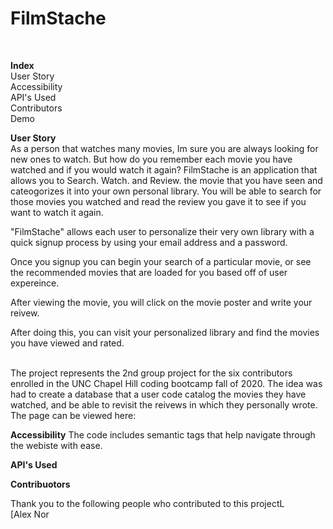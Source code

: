 # FilmStache 
<!-- LOGO INSERT -->

<br>

**Index**<br>
User Story<br>
Accessibility<br>
API's Used<br>
Contributors<br>
Demo<br>

**User Story**<br>
As a person that watches many movies, Im sure you are always looking for new ones to watch. But how do you remember each movie you have watched and if you would watch it again?  FilmStache is an application that allows you to Search. Watch. and Review. the movie that you have seen and cateogorizes it into your own personal library.  You will be able to search for those movies you watched and read the review you gave it to see if you want to watch it again.  

"FilmStache" allows each user to personalize their very own library with a quick signup process by using your email address and a password.
<!-- Insert Photo -->

Once you signup you can begin your search of a particular movie, or see the recommended movies that are loaded for you based off of user expereince. 
<!-- insert photo -->

After viewing the movie, you will click on the movie poster and write your reivew. 

After doing this, you can visit your personalized library and find the movies you have viewed and rated.  



<!-- Insert photo -->
<br>
The project represents the 2nd group project for the six contributors enrolled in the UNC Chapel Hill coding bootcamp fall of 2020.  The idea was had to create a database that a user code catalog the movies they have watched, and be able to revisit the reivews in which they personally wrote.  The page can be viewed here: 
<!-- insert hereko and github -->

**Accessibility**
The code includes semantic tags that help navigate through the webiste with ease. 

**API's Used**


**Contribuotors**

Thank you to the following people who contributed to this projectL <br>
[Alex Nor
